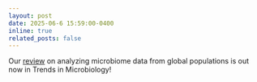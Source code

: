 ```yaml
---
layout: post
date: 2025-06-6 15:59:00-0400
inline: true
related_posts: false
---
```


Our [review](https://www.sciencedirect.com/science/article/pii/S0966842X25001556) on analyzing microbiome data from global populations is out now in Trends in Microbiology!
